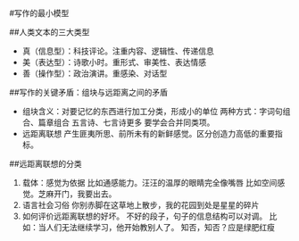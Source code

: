 #写作的最小模型

##人类文本的三大类型  
 * 真（信息型）：科技评论。注重内容、逻辑性、传递信息  
 * 美（表达型）：诗歌小时。重形式、审美性、表达情感  
 * 善（操作型）：政治演讲。重感染、对话型

##写作的关键矛盾：组块与远距离之间的矛盾

 * 组块含义：对要记忆的东西进行加工分类，形成小的单位
两种方式：字词句组合、篇章组合
五言诗、七言诗更多
要学会合并同类项。
 * 远距离联想
产生匪夷所思、前所未有的新鲜感觉。区分创造力高低的重要指标。 

##远距离联想的分类  
 1. 载体：感觉为依据
比如通感能力。汪汪的温厚的眼睛完全像嘴唇
比如空间感觉。芝麻开门，我要出去。  
 2. 语言社会习俗
你别赤脚在这草地上散步，我的花园到处是星星的碎片  
 3. 如何评价远距离联想的好坏。
不好的段子，句子的信息结构可以对调。
比如：当人们无法继续学习，他开始教别人了。
知否，知否？应是绿肥红瘦

